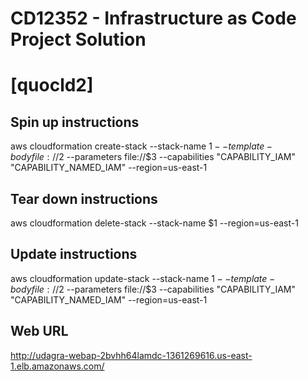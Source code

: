 # CD12352 - Infrastructure as Code Project Solution
# [quocld2]

## Spin up instructions
aws cloudformation create-stack --stack-name $1 --template-body file://$2  --parameters file://$3 --capabilities "CAPABILITY_IAM" "CAPABILITY_NAMED_IAM" --region=us-east-1


## Tear down instructions
aws cloudformation delete-stack --stack-name $1 --region=us-east-1


## Update instructions

aws cloudformation update-stack --stack-name $1 --template-body file://$2  --parameters file://$3 --capabilities "CAPABILITY_IAM" "CAPABILITY_NAMED_IAM" --region=us-east-1

## Web URL
http://udagra-webap-2bvhh64lamdc-1361269616.us-east-1.elb.amazonaws.com/